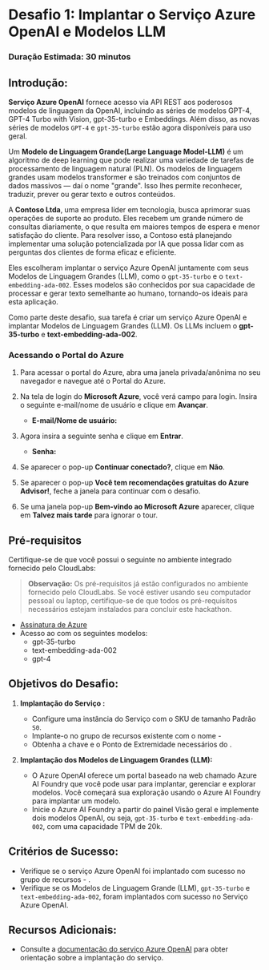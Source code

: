 # Desafio 1: Implantar o Serviço Azure OpenAI e Modelos LLM

### Duração Estimada: 30 minutos

## Introdução:

**Serviço Azure OpenAI** fornece acesso via API REST aos poderosos modelos de linguagem da OpenAI, incluindo as séries de modelos GPT-4, GPT-4 Turbo with Vision, gpt-35-turbo e Embeddings. Além disso, as novas séries de modelos `GPT-4` e `gpt-35-turbo` estão agora disponíveis para uso geral.

Um **Modelo de Linguagem Grande(Large Language Model-LLM)** é um algoritmo de deep learning que pode realizar uma variedade de tarefas de processamento de linguagem natural (PLN). Os modelos de linguagem grandes usam modelos transformer e são treinados com conjuntos de dados massivos — daí o nome "grande". Isso lhes permite reconhecer, traduzir, prever ou gerar texto e outros conteúdos.

A **Contoso Ltda**, uma empresa líder em tecnologia, busca aprimorar suas operações de suporte ao produto. Eles recebem um grande número de consultas diariamente, o que resulta em maiores tempos de espera e menor satisfação do cliente. Para resolver isso, a Contoso está planejando implementar uma solução potencializada por IA que possa lidar com as perguntas dos clientes de forma eficaz e eficiente.

Eles escolheram implantar o serviço Azure OpenAI juntamente com seus Modelos de Linguagem Grandes (LLM), como o `gpt-35-turbo` e o `text-embedding-ada-002`. Esses modelos são conhecidos por sua capacidade de processar e gerar texto semelhante ao humano, tornando-os ideais para esta aplicação.

Como parte deste desafio, sua tarefa é criar um serviço Azure OpenAI e implantar Modelos de Linguagem Grandes (LLM). Os LLMs incluem o **gpt-35-turbo** e **text-embedding-ada-002**.

### Acessando o Portal do Azure

1. Para acessar o portal do Azure, abra uma janela privada/anônima no seu navegador e navegue até o Portal do Azure.

1. Na tela de login do **Microsoft Azure**, você verá campo para login. Insira o seguinte e-mail/nome de usuário e clique em **Avançar**.

   - **E-mail/Nome de usuário:** <inject key="AzureAdUserEmail"></inject>

1. Agora insira a seguinte senha e clique em **Entrar**.

   - **Senha:** <inject key="AzureAdUserPassword"></inject>

1. Se aparecer o pop-up **Continuar conectado?**, clique em **Não**.

1. Se aparecer o pop-up **Você tem recomendações gratuitas do Azure Advisor!**, feche a janela para continuar com o desafio.

1. Se uma janela pop-up **Bem-vindo ao Microsoft Azure** aparecer, clique em **Talvez mais tarde** para ignorar o tour.

## Pré-requisitos

Certifique-se de que você possui o seguinte no ambiente integrado fornecido pelo CloudLabs:

> **Observação:** Os pré-requisitos já estão configurados no ambiente fornecido pelo CloudLabs. Se você estiver usando seu computador pessoal ou laptop, certifique-se de que todos os pré-requisitos necessários estejam instalados para concluir este hackathon.

  - [Assinatura de Azure](https://azure.microsoft.com/en-us/free/)
  - Acesso ao [](https://aka.ms/oai/access) com os seguintes modelos:
    - gpt-35-turbo
    - text-embedding-ada-002
    - gpt-4

## Objetivos do Desafio:

1. **Implantação do Serviço :**
   - Configure uma instância do Serviço  com o SKU de tamanho Padrão `S0`.
   - Implante-o no grupo de recursos existente com o nome - **<inject key="Resource Group Name"/>**
   - Obtenha a chave e o Ponto de Extremidade necessários do .

   <validation step="ad89350a-8a60-4fcd-88f1-38493f6f74f7" />

2. **Implantação dos Modelos de Linguagem Grandes (LLM):**
   - O Azure OpenAI oferece um portal baseado na web chamado Azure AI Foundry que você pode usar para implantar, gerenciar e explorar modelos. Você começará sua exploração usando o Azure AI Foundry para implantar um modelo.
   - Inicie o Azure AI Foundry a partir do painel Visão geral e implemente dois modelos OpenAI, ou seja, `gpt-35-turbo` e `text-embedding-ada-002`, com uma capacidade TPM de 20k.

   <validation step="22eb5371-de7d-426c-be18-594c9e05c080" />

## Critérios de Sucesso:

- Verifique se o serviço Azure OpenAI foi implantado com sucesso no grupo de recursos  - <inject key="Resource Group Name"/>.
- Verifique se os Modelos de Linguagem Grande (LLM), `gpt-35-turbo` e `text-embedding-ada-002`, foram implantados com sucesso no Serviço Azure OpenAI.
  
## Recursos Adicionais:

- Consulte a [documentação do serviço Azure OpenAI](https://learn.microsoft.com/pt-br/azure/ai-services/openai/) para obter orientação sobre a implantação do serviço.
